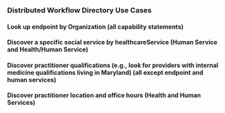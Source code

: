 ### Distributed Workflow Directory Use Cases
#### Look up endpoint by Organization (all capability statements)
#### Discover a specific social service by healthcareService (Human Service and Health/Human Service)
#### Discover practitioner qualifications (e.g., look for providers with internal medicine qualifications living in Maryland) (all except endpoint and human services)
#### Discover practitioner location and office hours (Health and Human Services)
